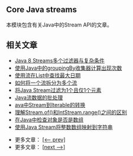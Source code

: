 ## Core Java streams

本模块包含有关Java中的Stream API的文章。

## 相关文章

+ [Java 8 Streams多个过滤器与复杂条件](http://tu-yucheng.github.io/java-stream/2023/05/31/java-streams-multiple-filters-vs-condition.html)
+ [使用Java中的groupingBy收集器计算出现次数](http://tu-yucheng.github.io/java-stream/2023/05/31/java-groupingby-count.html)
+ [使用流在List中查找最大日期](http://tu-yucheng.github.io/java-stream/2023/05/31/java-max-date-list-streams.html)
+ [如何将一个流拆分为多个流](http://tu-yucheng.github.io/java-stream/2023/05/31/java-split-stream.html)
+ [将Java Stream过滤为1个且仅1个元素](http://tu-yucheng.github.io/java-stream/2023/05/31/java-filter-stream-unique-element.html)
+ [Java流数据的批处理](http://tu-yucheng.github.io/java-stream/2023/05/31/java-stream-batch-processing.html)
+ [ava中Stream到Iterable的转换](http://tu-yucheng.github.io/java-stream/2023/05/31/java-stream-to-iterable.html)
+ [理解Stream.of()和IntStream.range()之间的区别](http://tu-yucheng.github.io/java-stream/2023/05/31/java-stream-of-and-intstream-range.html)
+ [在Java中检查对象是否是数组](http://tu-yucheng.github.io/java-stream/2023/05/31/java-check-if-object-is-an-array.html)
+ [使用Java Stream将整数数组映射到字符串](http://tu-yucheng.github.io/java-stream/2023/05/31/java-stream-integer-array-to-strings.html)

- 更多文章： [[<-- prev]](../java-streams-3/README.md)
- 更多文章： [[next -->]](../java-streams-5/README.md)